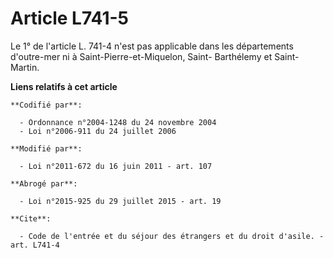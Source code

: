 # Article L741-5

Le 1° de l'article L. 741-4 n'est pas applicable dans les départements d'outre-mer ni à Saint-Pierre-et-Miquelon, Saint-
Barthélemy et Saint-Martin.

**Liens relatifs à cet article**

	**Codifié par**:

	  - Ordonnance n°2004-1248 du 24 novembre 2004
	  - Loi n°2006-911 du 24 juillet 2006

	**Modifié par**:

	  - Loi n°2011-672 du 16 juin 2011 - art. 107

	**Abrogé par**:

	  - Loi n°2015-925 du 29 juillet 2015 - art. 19

	**Cite**:

	  - Code de l'entrée et du séjour des étrangers et du droit d'asile. - art. L741-4
